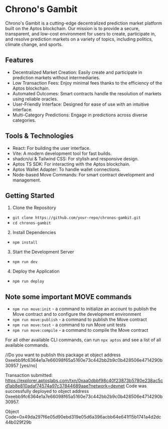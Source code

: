 # Chrono's Gambit
Chrono's Gambit is a cutting-edge decentralized prediction market platform built on the Aptos blockchain. Our mission is to provide a secure, transparent, and low-cost environment for users to create, participate in, and resolve prediction markets on a variety of topics, including politics, climate change, and sports.

## Features
- Decentralized Market Creation: Easily create and participate in prediction markets without intermediaries.
- Low Transaction Fees: Enjoy minimal fees thanks to the efficiency of the Aptos blockchain.
- Automated Outcomes: Smart contracts handle the resolution of markets using reliable oracles.
- User-Friendly Interface: Designed for ease of use with an intuitive interface.
- Multi-Category Predictions: Engage in predictions across diverse categories.

## Tools & Technologies
- React: For building the user interface.
- Vite: A modern development tool for fast builds.
- shadcn/ui & Tailwind CSS: For stylish and responsive design.
- Aptos TS SDK: For interacting with the Aptos blockchain.
- Aptos Wallet Adapter: To handle wallet connections.
- Node-based Move Commands: For smart contract development and management.

## Getting Started
1. Clone the Repository
- `git clone https://github.com/your-repo/chronos-gambit.git`
- `cd chronos-gambit`

2. Install Dependencies

- `npm install`

3. Start the Development Server
- `npm run dev`
4. Deploy the Application

- `npm run deploy`

## Note some important MOVE commands

- `npm run move:init` - a command to initialize an account to publish the Move contract and to configure the development environment
- `npm run move:publish` - a command to publish the Move contract
- `npm run move:test` - a command to run Move unit tests
- `npm run move:compile` - a command to compile the Move contract

For all other available CLI commands, can run `npx aptos` and see a list of all available commands.


//Do you want to publish this package at object address 0xeebb9fc6364e1a7e66098f65a5160e73c442bb2b9c0b428506e4714290b30957 [yes/no] 


Transaction submitted: https://explorer.aptoslabs.com/txn/0xaa0dbbf98c40f23873b5780e238ac5cd1ab8e810adaf74574a97c37844689aae?network=devnet
Code was successfully deployed to object address 0xeebb9fc6364e1a7e66098f65a5160e73c442bb2b9c0b428506e4714290b30957.


Object Code=0x49da297f6e05d90ebd319e05d6a396acbb64e641f15b1741a4d2dc44b029f29b